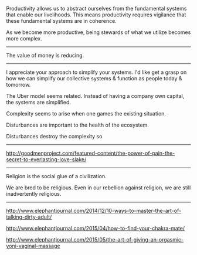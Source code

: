 Productivity allows us to abstract ourselves from the fundamental systems that enable our livelihoods. This means productivity requires vigilance that these fundamental systems are in coherence.

As we become more productive, being stewards of what we utilize becomes more complex.

---

The value of money is reducing.

---

I appreciate your approach to simplify your systems. I'd like get a grasp on how we can simplify our collective systems & function as people today & tomorrow.

The Uber model seems related. Instead of having a company own capital, the systems are simplified.

Complexity seems to arise when one games the existing situation.

Disturbances are important to the health of the ecosystem.

Disturbances destroy the complexity so 

---

<a href="http://goodmenproject.com/featured-content/the-power-of-pain-the-secret-to-everlasting-love-slake/" target="_blank">http://goodmenproject.com/featured-content/the-power-of-pain-the-secret-to-everlasting-love-slake/</a>

---

Religion is the social glue of a civilization.

We are bred to be religious. Even in our rebellion against religion, we are still inadvertently religious.

---

<a href="http://www.elephantjournal.com/2014/12/10-ways-to-master-the-art-of-talking-dirty-adult/" target="_blank">http://www.elephantjournal.com/2014/12/10-ways-to-master-the-art-of-talking-dirty-adult/</a>

<a href="http://www.elephantjournal.com/2015/04/how-to-find-your-chakra-mate/" target="_blank">http://www.elephantjournal.com/2015/04/how-to-find-your-chakra-mate/</a>

<a href="http://www.elephantjournal.com/2015/05/the-art-of-giving-an-orgasmic-yoni-vaginal-massage" target="_blank">http://www.elephantjournal.com/2015/05/the-art-of-giving-an-orgasmic-yoni-vaginal-massage</a>

